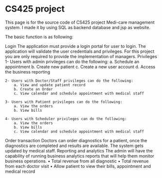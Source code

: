 # CS425 project

This page is for the source code of CS425 project Medi-care management system. I made it by using SQL as backend database and jsp as website.

The basic function is as following:

Login
The application must provide a login portal for user to login. The application will validate the user credentials and privileges. For this project you are only required to provide the implementation of managers.
Privileges
    1- Users with admin privileges can do the following:
        a. Schedule an appointment
        b. Create new patient
        c. Create a new user account
        d. Access the business reporting 

    2- Users with Doctor/Staff privileges can do the following:
        a. View and update patient record
        b. Create an Order
        c. View calendar and schedule appointment with medical staff

    3- Users with Patient privileges can do the following:
        a. View the orders
        b. View bills

    4- Users with Scheduler privileges can do the following:
        a. View the orders
        b. View bills
        c. View calendar and schedule appointment with medical staff


Order transaction
Doctors can order diagnostics for a patient, once the diagnostics are completed and results are available. The system gets updated by medical staff.
Reporting and analytics
The admin will have the capability of running business analytics reports that will help them monitor business operations.
    • Total revenue from all diagnostic 
    • Total revenue from each doctor visit
    • Allow patient to view their bills, appointment and medical record
